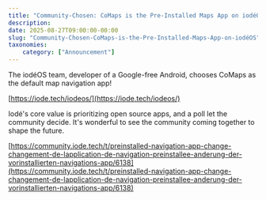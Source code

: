 ```yaml
---
title: "Community-Chosen: CoMaps is the Pre-Installed Maps App on iodéOS"
description:
date: 2025-08-27T09:00:00-00:00
slug: "Community-Chosen-CoMaps-is-the-Pre-Installed-Maps-App-on-iodéOS"
taxonomies:
    category: ["Announcement"]
---
```



The iodéOS team, developer of a Google-free Android, chooses CoMaps as the default map navigation app!

[https://iode.tech/iodeos/](https://iode.tech/iodeos/)

Iodé's core value is prioritizing open source apps, and a poll let the community decide. It's wonderful to see the community coming together to shape the future.

[https://community.iode.tech/t/preinstalled-navigation-app-change-changement-de-lapplication-de-navigation-preinstallee-anderung-der-vorinstallierten-navigations-app/6138](https://community.iode.tech/t/preinstalled-navigation-app-change-changement-de-lapplication-de-navigation-preinstallee-anderung-der-vorinstallierten-navigations-app/6138)